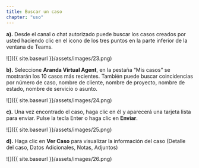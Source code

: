 ```yaml
---
title: Buscar un caso
chapter: "uso"
---
```



**a).** Desde el canal o chat autorizado puede buscar los casos creados por usted haciendo clic en el icono
de los tres puntos en la parte inferior de la ventana de Teams.

![]({{ site.baseurl }}/assets/images/23.png)

**b).** Seleccione **Aranda Virtual Agent**, en la pestaña “Mis casos” se mostrarán los 10 casos más recientes.
También puede buscar coincidencias por número de caso, nombre de cliente, nombre de proyecto,
nombre de estado, nombre de servicio o asunto.

![]({{ site.baseurl }}/assets/images/24.png)

**c).** Una vez encontrado el caso, haga clic en él y aparecerá una tarjeta lista para enviar. Pulse la tecla
Enter o haga clic en **Enviar**.

![]({{ site.baseurl }}/assets/images/25.png)

**d).** Haga clic en **Ver Caso** para visualizar la información del caso (Detalle del caso, Datos Adicionales,
Notas, Adjuntos)

![]({{ site.baseurl }}/assets/images/26.png)
